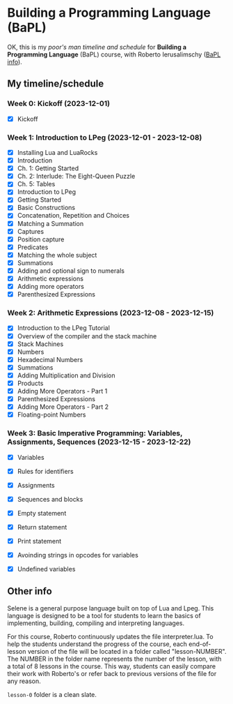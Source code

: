 # Building a Programming Language (BaPL)

OK, this is my *poor's man timeline and schedule* for
**Building a Programming Language** (BaPL) course, with
Roberto Ierusalimschy
([BaPL info](https://classpert.com/classpertx/courses/building-a-programming-language/cohort)).


## My timeline/schedule
### Week 0: Kickoff (2023-12-01)
- [x] Kickoff

### Week 1: Introduction to LPeg (2023-12-01 - 2023-12-08)
- [x] Installing Lua and LuaRocks
- [x] Introduction
- [x] Ch. 1: Getting Started
- [x] Ch. 2: Interlude: The Eight-Queen Puzzle
- [x] Ch. 5: Tables
- [x] Introduction to LPeg
- [x] Getting Started
- [x] Basic Constructions
- [x] Concatenation, Repetition and Choices
- [x] Matching a Summation
- [x] Captures
- [x] Position capture
- [x] Predicates
- [x] Matching the whole subject
- [x] Summations
- [x] Adding and optional sign to numerals
- [x] Arithmetic expressions
- [x] Adding more operators
- [x] Parenthesized Expressions

### Week 2: Arithmetic Expressions (2023-12-08 - 2023-12-15)
- [x] Introduction to the LPeg Tutorial
- [x] Overview of the compiler and the stack machine
- [x] Stack Machines
- [x] Numbers
- [x] Hexadecimal Numbers
- [x] Summations
- [x] Adding Multiplication and Division
- [x] Products
- [x] Adding More Operators - Part 1
- [x] Parenthesized Expressions
- [x] Adding More Operators - Part 2
- [x] Floating-point Numbers

### Week 3: Basic Imperative Programming: Variables, Assignments, Sequences (2023-12-15 - 2023-12-22)
- [x] Variables
- [x] Rules for identifiers
- [x] Assignments
- [x] Sequences and blocks
- [x] Empty statement
- [x] Return statement
- [x] Print statement
- [x] Avoinding strings in opcodes for variables
- [x] Undefined variables


## Other info
Selene is a general purpose language built on top of Lua and Lpeg. This language
is designed to be a tool for students to learn the basics of implementing,
building, compiling and interpreting languages.

For this course, Roberto continuously updates the file interpreter.lua. To help
the students understand the progress of the course, each end-of-lesson version
of the file will be located in a folder called "lesson-NUMBER". The NUMBER in
the folder name represents the number of the lesson, with a total of 8 lessons
in the course. This way, students can easily compare their work with Roberto's
or refer back to previous versions of the file for any reason.

`lesson-0` folder is a clean slate.
